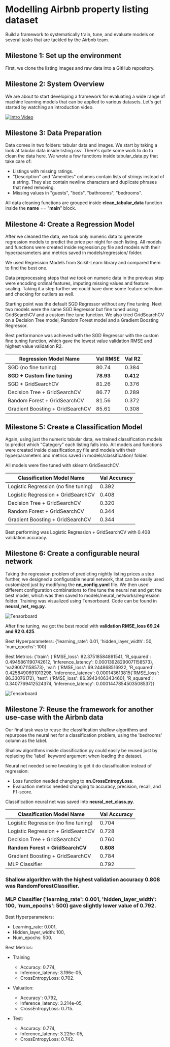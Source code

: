 # Modelling Airbnb property listing dataset

Build a framework to systematically train, tune, and evaluate models on several tasks that are tackled by the Airbnb team.

## Milestone 1:  Set up the environment

First, we clone the listing images and raw data into a GitHub repository.

## Milestone 2: System Overview

We are about to start developing a framework for evaluating a wide range of machine learning models that can be applied to various datasets. Let's get started by watching an introduction video.

[![Intro Video](video_intro.png)](https://www.youtube.com/watch?v=Tub0xAsNzk8)

## Milestone 3: Data Preparation

Data comes in two folders: tabular data and images. We start by taking a look at tabular data inside listing.csv. There's quite some work to do to clean the data here. We wrote a few functions inside tabular_data.py that take care of:

- Listings with missing ratings.
- "Description" and "Amenities" columns contain lists of strings instead of a string. They also contain newline characters and duplicate phrases that need removing.
- Missing values in "guests", "beds", "bathrooms", "bedrooms".

All data cleaning functions are grouped inside **clean_tabular_data** function inside the __name__ == "__main__" block.

## Milestone 4: Create a Regression Model

After we cleaned the data, we took only numeric data to generate regression models to predict the price per night for each listing. All models and functions were created inside regression.py file and models with their hyperparameters and metrics saved in models/regression/ folder.

We used Regression Models from Scikit-Learn library and compared them to find the best one.

Data preprocessing steps that we took on numeric data in the previous step were encoding ordinal features, imputing missing values and feature scaling. Taking it a step further we could have done some feature selection and checking for outliers as well.

Starting point was the default SGD Regressor without any fine tuning. Next two models were the same SGD Regressor but fine tuned using GridSearchCV and a custom fine tune function. We also tried GridSearchCV on a Decision Tree model, Random Forest model and a Gradient Boosting Regressor.

Best performance was achieved with the SGD Regressor with the custom fine tuning function, which gave the lowest value validation RMSE and highest value validation R2.

| Regression Model Name            | Val RMSE          | Val R2                 |
| -------------------------------- | ----------------- | ---------------------- |
| SGD (no fine tuning)             | 80.74             | 0.384                  |
| **SGD + Custom fine tuning**     | **78.93**         | **0.412**              |
| SGD + GridSearchCV               | 81.26             | 0.376                  |
| Decision Tree + GridSearchCV     | 86.77             | 0.289                  |
| Random Forest + GridSearchCV     | 81.56             | 0.372                  |
| Gradient Boosting + GridSearchCV | 85.61             | 0.308                  | 

## Milestone 5: Create a Classification Model

Again, using just the numeric tabular data, we trained classification models to predict which "Category" each listing falls into. All models and functions were created inside classification.py file and models with their hyperparameters and metrics saved in models/classification/ folder.

All models were fine tuned with sklearn GridSearchCV.

| Classification Model Name            | Val Accuracy |
| ------------------------------------ | ------------ |
| Logistic Regression (no fine tuning) | 0.392        |
| Logistic Regression  + GridSearchCV  | 0.408        |
| Decision Tree + GridSearchCV         | 0.320        |
| Random Forest + GridSearchCV         | 0.344        |
| Gradient Boosting + GridSearchCV     | 0.344        |

Best performing was Logistic Regression + GridSearchCV with 0.408 validation accuracy.

## Milestone 6: Create a configurable neural network

Taking the regression problem of predicting nightly listing prices a step further, we designed a configurable neural network, that can be easily used customized just by modifying the **nn_config.yaml** file. We then used different configuration combinations to fine tune the neural net and get the best model, which was then saved to models/neural_networks/regression folder. Training was visualized using Tensorboard. Code can be found in **neural_net_reg.py**.

![Tensorboard](tensorboard.png)

After fine tuning, we got the best model with **validation RMSE_loss 69.24 and R2 0.425**.

Best Hyperparameters: {'learning_rate': 0.01, 'hidden_layer_width': 50, 'num_epochs': 100}

Best Metrics: {'train': {'RMSE_loss': 82.37518584891541, 'R_squared': 0.4945861190742612, 'inference_latency': 0.00013928290071158573}, 'va290071158573}, 'val': {'RMSE_loss': 69.244868516922, 'R_squared': 0.4258490691013298, 'inference_latency': 0.000143613815{'RMSE_loss': 86.33076172}, 'test': {'RMSE_loss': 86.39434063434601, 'R_squared': 0.3407769412524374, 'inference_latency': 0.0001447854503508537}}

![Tensorboard](nn.jpg)

## Milestone 7: Reuse the framework for another use-case with the Airbnb data

Our final task was to reuse the classification shallow algorithms and repurpose the neural net for a classification problem, using the 'bedrooms' column as the label.

Shallow algorithms inside classification.py could easily be reused just by replacing the 'label' keyword argument when loading the dataset.

Neural net needed some tweaking to get it do classification instead of regression:

- Loss function needed changing to **nn.CrossEntropyLoss**.
- Evaluation metrics needed changing to accuracy, precision, recall, and F1-score.

Classification neural net was saved into **neural_net_class.py**.

| Classification Model Name            | Val Accuracy |
| ------------------------------------ | ------------ |
| Logistic Regression (no fine tuning) | 0.704        |
| Logistic Regression  + GridSearchCV  | 0.728        |
| Decision Tree + GridSearchCV         | 0.760        |
| **Random Forest + GridSearchCV**     | **0.808**    |
| Gradient Boosting + GridSearchCV     | 0.784        |
| MLP Classifier                       | 0.792        |

### Shallow algorithm with the highest validation accuracy 0.808 was RandomForestClassifier.

### MLP Classifier ('learning_rate': 0.001, 'hidden_layer_width': 100, 'num_epochs': 500) gave slightly lower value of 0.792.

Best Hyperparameters:

- Learning_rate: 0.001,
- Hidden_layer_width: 100,
- Num_epochs: 500.

Best Metrics:

- Training
  - Accuracy: 0.774,
  - Inference_latency: 3.196e-05,
  - CrossEntropyLoss: 0.702.

- Valuation:
  - Accuracy': 0.792,
  - Inference_latency: 3.214e-05,
  - CrossEntropyLoss: 0.715.

- Test:
  - Accuracy: 0.774,
  - Inference_latency: 3.225e-05,
  - CrossEntropyLoss: 0.742.

